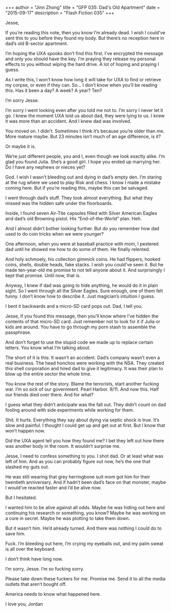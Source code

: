 +++
author = "Jinn Zhong"
title = "GFP 035: Dad's Old Apartment"
date = "2015-09-17"
description = "Flash Fiction 035"
+++

Jesse,

If you’re reading this note, then you know I’m already dead. I wish I could’ve sent this to you before they found my body. But there’s no reception here in dad’s old B-sector apartment. 

I’m hoping the UXA spooks don’t find this first. I’ve encrypted the message and only you should have the key. I’m praying they release my personal effects to you without wiping the hard drive. A lot of hoping and praying I guess.

As I write this, I won’t know how long it will take for UXA to find or retrieve my corpse, or even if they can. So… I don’t know when you’ll be reading this. Has it been a day? A week? A year? Ten?

I’m sorry Jesse. 

I’m sorry I went looking even after you told me not to. I’m sorry I never let it go. I knew the moment UXA told us about dad, they were lying to us. I knew it was more than an accident. And I knew dad was involved.

You moved on. I didn’t. Sometimes I think it’s because you’re older than me. More mature maybe. But 23 minutes isn’t much of an age difference, is it? 

Or maybe it is.

We’re just different people, you and I, even though we look exactly alike. I’m glad you found Julia. She’s a good girl. I hope you ended up marrying her. Do I have any nephews or nieces yet?

God. I wish I wasn’t bleeding out and dying in dad’s empty den. I’m staring at the rug where we used to play Risk and chess. I know I made a mistake coming here. But if you’re reading this, maybe this can be salvaged.

I went through dad’s stuff. They took almost everything. But what they missed was the hidden safe under the floorboards. 

Inside, I found seven Air-Tite capsules filled with Silver American Eagles and dad’s old Browning pistol. His “End-of-the-World” plan. Heh.

And I almost didn’t bother looking further. But do you remember how dad used to do coin tricks when we were younger?

One afternoon, when you were at baseball practice with mom, I pestered dad until he showed me how to do some of them. He finally relented. 

And holy schmoely, his collection gimmick coins. He had flippers, hooked coins, shells, double heads, fake stacks. I wish you could’ve seen it. But he made ten-year-old me promise to not tell anyone about it. And surprisingly I kept that promise. Until now, that is.

Anyway, I knew if dad was going to hide anything, he would do it in plain sight. So I went through all the Silver Eagles. Sure enough, one of them felt funny. I don’t know how to describe it. Just magician’s intuition I guess. 

I bent it backwards and a micro-SD card pops out. Dad, I tell you.

Jesse, if you found this message, then you’ll know where I’ve hidden the contents of that micro-SD card. Just remember not to look for it if Julia or kids are around. You have to go through my porn stash to assemble the passphrase.

And don’t forget to use the stupid code we made up to replace certain letters. You know what I’m talking about.

The short of it is this: It wasn’t an accident. Dad’s company wasn’t even a real business. The head honchos were working with the NSA. They created this shell corporation and hired dad to give it legitimacy. It was their plan to blow up the entire sector the whole time.

You know the rest of the story. Blame the terrorists, start another fucking war. I’m so sick of our government. Pearl Harbor. 9/11. And now this. Half our friends died over there. And for what?

I guess what they didn’t anticipate was the fall out. They didn’t count on dad fooling around with side experiments while working for them.

Shit. It hurts. Everything they say about dying via septic shock is true. It’s slow and painful. I thought I could get up and get out at first. But I know that won’t happen now.

Did the UXA agent tell you how they found me? I bet they left out how there was another body in the room. It wouldn’t surprise me.

Jesse, I need to confess something to you. I shot dad. Or at least what was left of him. And as you can probably figure out now, he’s the one that slashed my guts out.

He was still wearing that grey herringbone suit mom got him for their twentieth anniversary. And if hadn’t been dad’s face on that monster, maybe I would’ve reacted faster and I’d be alive now. 

But I hesitated. 

I wanted him to be alive against all odds. Maybe he was hiding out here and continuing his research or something, you know? Maybe he was working on a cure in secret. Maybe he was plotting to take them down.

But it wasn’t him. He’d already turned. And there was nothing I could do to save him.

Fuck. I’m bleeding out here, I’m crying my eyeballs out, and my palm sweat is all over the keyboard.

I don’t think have long now.

I’m sorry, Jesse. I’m so fucking sorry. 

Please take down these fuckers for me. Promise me. Send it to all the media outlets that aren’t bought off.

America needs to know what happened here.

I love you,
Jordan
